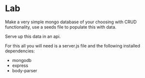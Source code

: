 # Lab

Make a very simple mongo database of your choosing with CRUD functionality, use a seeds file to populate this with data.

Serve up this data in an api.

For this all you will need is a server.js file and the following installed dependencies:

- mongodb
- express
- body-parser

